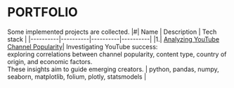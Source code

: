 # PORTFOLIO
Some implemented projects are collected.
|#| Name | Description | Tech stack |
|----------|----------|----------|----------|
|1.| [Analyzing YouTube Channel Popularity](https://github.com/thoxly/portfolio_data_analyst/tree/main/Analyzing%20YouTube%20Channel%20Popularity)| Investigating YouTube success:<br>exploring correlations between channel popularity, content type, country of origin, and economic factors.<br>These insights aim to guide emerging creators. | python, pandas, numpy, seaborn, matplotlib, folium, plotly, statsmodels |
